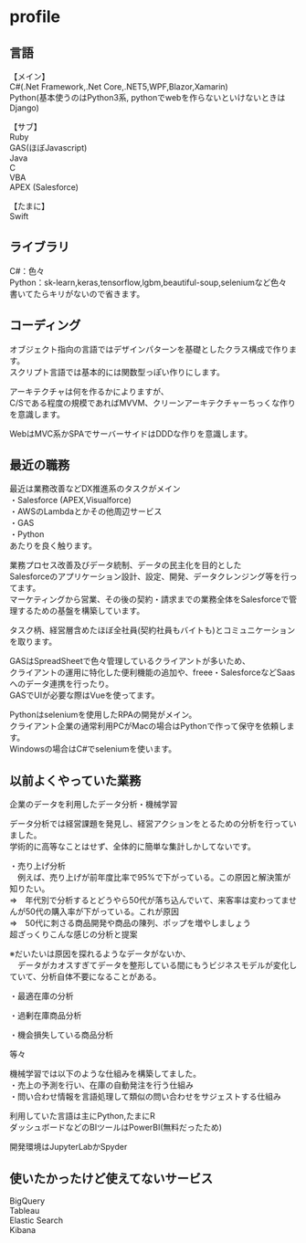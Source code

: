 # profile

## 言語
【メイン】  
C#(.Net Framework,.Net Core,.NET5,WPF,Blazor,Xamarin)  
Python(基本使うのはPython3系, pythonでwebを作らないといけないときはDjango)  
  
【サブ】  
Ruby  
GAS(ほぼJavascript)  
Java  
C  
VBA  
APEX (Salesforce)  
  
【たまに】  
Swift  
  
## ライブラリ
C#：色々  
Python：sk-learn,keras,tensorflow,lgbm,beautiful-soup,seleniumなど色々  
書いてたらキリがないので省きます。  
  
## コーディング
オブジェクト指向の言語ではデザインパターンを基礎としたクラス構成で作ります。  
スクリプト言語では基本的には関数型っぽい作りにします。  

アーキテクチャは何を作るかによりますが、  
C/Sである程度の規模であればMVVM、クリーンアーキテクチャーちっくな作りを意識します。  
  
WebはMVC系かSPAでサーバーサイドはDDDな作りを意識します。  

## 最近の職務
最近は業務改善などDX推進系のタスクがメイン  
・Salesforce (APEX,Visualforce)  
・AWSのLambdaとかその他周辺サービス  
・GAS  
・Python  
あたりを良く触ります。  

業務プロセス改善及びデータ統制、データの民主化を目的とした  
Salesforceのアプリケーション設計、設定、開発、データクレンジング等を行ってます。  
マーケティングから営業、その後の契約・請求までの業務全体をSalesforceで管理するための基盤を構築しています。  
  
タスク柄、経営層含めたほぼ全社員(契約社員もバイトも)とコミュニケーションを取ります。  
  
GASはSpreadSheetで色々管理しているクライアントが多いため、  
クライアントの運用に特化した便利機能の追加や、freee・SalesforceなどSaasへのデータ連携を行ったり。  
GASでUIが必要な際はVueを使ってます。  
  
Pythonはseleniumを使用したRPAの開発がメイン。  
クライアント企業の通常利用PCがMacの場合はPythonで作って保守を依頼します。  
Windowsの場合はC#でseleniumを使います。  
  
## 以前よくやっていた業務
企業のデータを利用したデータ分析・機械学習  
  
データ分析では経営課題を発見し、経営アクションをとるための分析を行っていました。  
学術的に高等なことはせず、全体的に簡単な集計しかしてないです。  
  
・売り上げ分析  
　例えば、売り上げが前年度比率で95%で下がっている。この原因と解決策が知りたい。  
 ⇒　年代別で分析するとどうやら50代が落ち込んでいて、来客率は変わってませんが50代の購入率が下がっている。これが原因  
 ⇒　50代に刺さる商品開発や商品の陳列、ポップを増やしましょう  
 超ざっくりこんな感じの分析と提案  
 
 ※だいたいは原因を探れるようなデータがないか、  
 　データがカオスすぎてデータを整形している間にもうビジネスモデルが変化していて、分析自体不要になることがある。  
  
・最適在庫の分析  
  
・過剰在庫商品分析  
  
・機会損失している商品分析  
  
等々  
  
機械学習では以下のような仕組みを構築してました。  
・売上の予測を行い、在庫の自動発注を行う仕組み  
・問い合わせ情報を言語処理して類似の問い合わせをサジェストする仕組み  
  
利用していた言語は主にPython,たまにR  
ダッシュボードなどのBIツールはPowerBI(無料だったため)  
  
開発環境はJupyterLabかSpyder  
  
  
## 使いたかったけど使えてないサービス
BigQuery  
Tableau  
Elastic Search  
Kibana  

